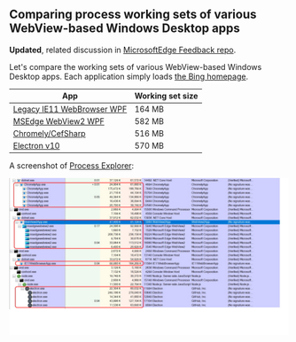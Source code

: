 ## Comparing process working sets of various WebView-based Windows Desktop apps

**Updated**, related discussion in [MicrosoftEdge Feedback repo](https://github.com/MicrosoftEdge/WebViewFeedback/issues/415#issuecomment-684133596).

Let's compare the working sets of various WebView-based Windows Desktop apps. Each application simply loads [the Bing homepage](https://www.bing.com/).

|App|Working set size|
|---|----------------|
|[Legacy IE11 WebBrowser WPF](https://github.com/noseratio/CompareWebViews/tree/main/IE11WebBrowserApp)|164 MB|
|[MSEdge WebView2 WPF](https://github.com/noseratio/CompareWebViews/tree/main/WebView2App)|582 MB|
|[Chromely/CefSharp](https://github.com/noseratio/CompareWebViews/tree/main/ChromelyApp)|516 MB|
|[Electron v10](https://github.com/noseratio/CompareWebViews/tree/main/ElectronApp)|570 MB|

A screenshot of [Process Explorer](https://docs.microsoft.com/en-us/sysinternals/downloads/process-explorer):

![WebView working memory sets](https://raw.githubusercontent.com/noseratio/CompareWebViews/main/procexp.jpg)
